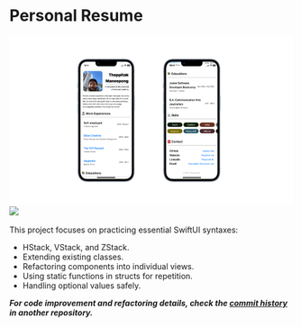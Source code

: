 # Personal Resume

<p>
  <img src="/Demo/screenshot.png" height="300" />
  <img src="/Demo/live.gif" height="300" />
</p>

This project focuses on practicing essential SwiftUI syntaxes:

- HStack, VStack, and ZStack.
- Extending existing classes.
- Refactoring components into individual views.
- Using static functions in structs for repetition.
- Handling optional values safely.

**_For code improvement and refactoring details, check the [commit history](https://github.com/mmmmmob/swift-playground/commits/main/_Projects/Resume/Resume) in another repository._**

